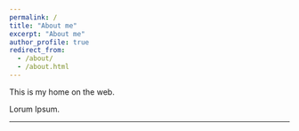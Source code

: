 ```yaml
---
permalink: /
title: "About me"
excerpt: "About me"
author_profile: true
redirect_from:
  - /about/
  - /about.html
---
```


This is my home on the web.

Lorum Ipsum.

---
